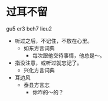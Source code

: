 # 过耳不留
gu5 er3 beh7 lieu2
+ 听过之后，不记住，不放在心里。
  * 如东方言词典
    - 每次跟他交待事情，他总是～。
+ 指没注意，或听过就忘记了。
  * 兴化方言词典
+ 耳边风
  * 泰县方言志
    - 你咋的～的？
